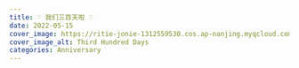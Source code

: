 ```yaml
---
title: ♡ 我们三百天啦 ♡
date: 2022-05-15
cover_image: https://ritie-jonie-1312559530.cos.ap-nanjing.myqcloud.com/posts/20220515-300DaysAnni.png
cover_image_alt: Third Hundred Days
categories: Anniversary
---
```


